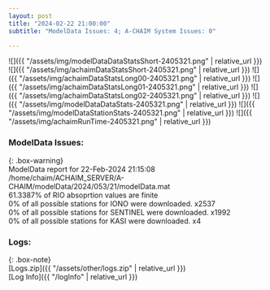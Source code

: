 ```yaml
---
layout: post
title: "2024-02-22 21:00:00"
subtitle: "ModelData Issues: 4; A-CHAIM System Issues: 0"

---
```


![]({{ "/assets/img/modelDataDataStatsShort-2405321.png" | relative_url }})
![]({{ "/assets/img/achaimDataStatsShort-2405321.png" | relative_url }})
![]({{ "/assets/img/achaimDataStatsLong00-2405321.png" | relative_url }})
![]({{ "/assets/img/achaimDataStatsLong01-2405321.png" | relative_url }})
![]({{ "/assets/img/achaimDataStatsLong02-2405321.png" | relative_url }})
![]({{ "/assets/img/modelDataDataStats-2405321.png" | relative_url }})
![]({{ "/assets/img/modelDataStationStats-2405321.png" | relative_url }})
![]({{ "/assets/img/achaimRunTime-2405321.png" | relative_url }})


### ModelData Issues:  
  
{: .box-warning}  
 ModelData report for 22-Feb-2024 21:15:08   
 /home/chaim/ACHAIM_SERVER/A-CHAIM/modelData/2024/053/21/modelData.mat   
 61.3387% of RIO absoprtion values are finite   
 0% of all possible stations for IONO were downloaded. x2537   
 0% of all possible stations for SENTINEL were downloaded. x1992   
 0% of all possible stations for KASI were downloaded. x4   
  


### Logs:  
  
{: .box-note}  
[Logs.zip]({{ "/assets/other/logs.zip" | relative_url }})  
[Log Info]({{ "/logInfo" | relative_url }})  
